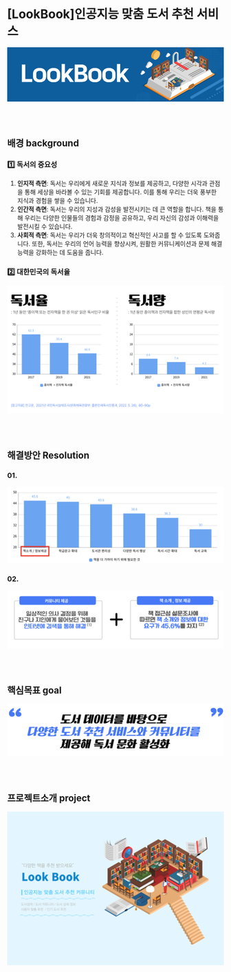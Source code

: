 # [LookBook]인공지능 맞춤 도서 추천 서비스
![로고](/profile/img/look-book-logo.png)

<br>
<br>

## 배경 background
### 1️⃣ 독서의 중요성

1. **인지적 측면**: 독서는 우리에게 새로운 지식과 정보를 제공하고, 다양한 시각과 관점을 통해 세상을 바라볼 수 있는 기회를 제공합니다. 이를 통해 우리는 더욱 풍부한 지식과 경험을 쌓을 수 있습니다.
2. **인간적 측면**: 독서는 우리의 지성과 감성을 발전시키는 데 큰 역할을 합니다. 책을 통해 우리는 다양한 인물들의 경험과 감정을 공유하고, 우리 자신의 감성과 이해력을 발전시킬 수 있습니다.
3. **사회적 측면**: 독서는 우리가 더욱 창의적이고 혁신적인 사고를 할 수 있도록 도와줍니다. 또한, 독서는 우리의 언어 능력을 향상시켜, 원활한 커뮤니케이션과 문제 해결 능력을 강화하는 데 도움을 줍니다.

### 2️⃣ 대한민국의 독서율
![설문조사1](/profile/img/reading-rate-statistics.png)

<br>
<br>

## 해결방안 Resolution
### 01. 
![설문조사2](/profile/img/poll.png)

### 02. 
![설문조사1](/profile/img/resolution.png)

<br>
<br>

## 핵심목표 goal
![목표](/profile/img/goal.png)

<br>
<br>

## 프로젝트소개 project
![설문조사1](/profile/img/service.png)
